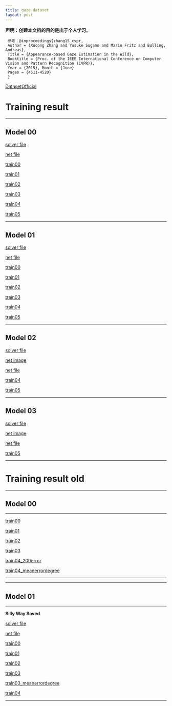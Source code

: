 ```yaml
---
title: gaze dataset
layout: post
---
```


**声明：创建本文档的目的是出于个人学习。**

     参考：@inproceedings{zhang15_cvpr,
     Author = {Xucong Zhang and Yusuke Sugano and Mario Fritz and Bulling, Andreas},
     Title = {Appearance-based Gaze Estimation in the Wild},
     Booktitle = {Proc. of the IEEE International Conference on Computer Vision and Pattern Recognition (CVPR)},
     Year = {2015}, Month = {June}
     Pages = {4511-4520}
     }

[DatasetOfficial](http://www.mpi-inf.mpg.de/departments/computer-vision-and-multimodal-computing/research/gaze-based-human-computer-interaction/appearance-based-gaze-estimation-in-the-wild/?sword_list%5B%5D=MPIIGaze&no_cache=1)


# Training result 

-------

## Model 00

[solver file](mymodel/00/lenet_solver.prototxt)

[net file](mymodel/00/train_test.prototxt)

[train00](train_result0/model00/train00/Train00.html)

[train01](train_result0/model00/train01_addedtestdataset/Train.html)

[train02](train_result0/model00/train02_addedmeanerrorcurve/Train.html)

[train03](train_result0/model00/train03/Train.html)

[train04](train_result0/model00/train04_1000/Train.html)

[train05](train_result0/model00/train05/Train.html)


------

## Model 01

[solver file](mymodel/01/lenet_solver.prototxt)

[net file](mymodel/01/train_test.prototxt)

[train00](train_result0/model01/train00/Train.html)

[train01](train_result0/model01/train01/Train.html)

[train02](train_result0/model01/train02/Train.html)

[train03](train_result0/model01/train03/Train.html)

[train04](train_result0/model01/train04/Train.html)

[train05](train_result0/model01/train05/Train.html)

------

## Model 02

[solver file](mymodel/02/lenet_solver.prototxt)

[net image](mymodel/02/image.jpg)

[net file](mymodel/02/train_test.prototxt)

[train04](train_result0/model02/train04_1000/Train.html)

[train05](train_result0/model02/train05/Train.html)

------

## Model 03

[solver file](mymodel/03/lenet_solver.prototxt)

[net image](mymodel/03/image.jpg)

[net file](mymodel/03/train_test.prototxt)

[train05](train_result0/model03/train05/Train.html)

------

# Training result old

-------------------
## Model 00


-------

[train00](train_result/model00/Train00.html)

[train01](train_result/model00/Train01.html)

[train02](train_result/model00/Train02_500iter.html)

[train03](train_result/model00/Train03_500iter_with_sumerrorplotpic.html)

[train04_200error](train_result/model00/Train04_200error.html)

[train04_meanerrordegree](train_result/model00/Train04_meanerrordegree.html)

---------


-------------------
## Model 01


-------
**Silly Way Saved**

[solver file](mymodel/01/lenet_solver.prototxt)

[net file](mymodel/01/train_test.prototxt)

[train00](train_result/model01/Train00_500iter.html)

[train01](train_result/model01/Train01_500iter.html)

[train02](train_result/model01/Train02_500iter_withsumsquareerrorpic.html)

[train03](train_result/model01/Train03_200error.html)

[train03_meanerrordegree](train_result/model01/Train03_meanerrordegree.html)

[train04](train_result/model01/Train04_meanerror_6525.html)

-------

